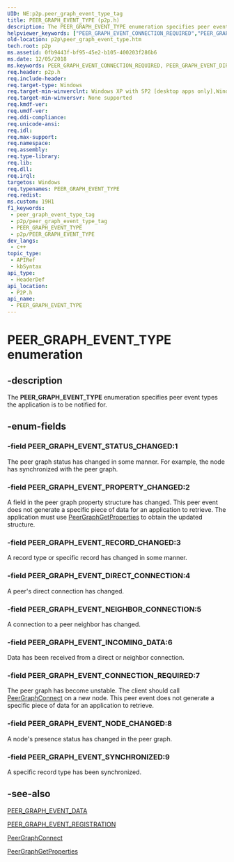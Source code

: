 ```yaml
---
UID: NE:p2p.peer_graph_event_type_tag
title: PEER_GRAPH_EVENT_TYPE (p2p.h)
description: The PEER_GRAPH_EVENT_TYPE enumeration specifies peer event types the application is to be notified for.
helpviewer_keywords: ["PEER_GRAPH_EVENT_CONNECTION_REQUIRED","PEER_GRAPH_EVENT_DIRECT_CONNECTION","PEER_GRAPH_EVENT_INCOMING_DATA","PEER_GRAPH_EVENT_NEIGHBOR_CONNECTION","PEER_GRAPH_EVENT_NODE_CHANGED","PEER_GRAPH_EVENT_PROPERTY_CHANGED","PEER_GRAPH_EVENT_RECORD_CHANGED","PEER_GRAPH_EVENT_STATUS_CHANGED","PEER_GRAPH_EVENT_SYNCHRONIZED","PEER_GRAPH_EVENT_TYPE","PEER_GRAPH_EVENT_TYPE enumeration [Peer Networking]","p2p.peer_graph_event_type","p2p/PEER_GRAPH_EVENT_CONNECTION_REQUIRED","p2p/PEER_GRAPH_EVENT_DIRECT_CONNECTION","p2p/PEER_GRAPH_EVENT_INCOMING_DATA","p2p/PEER_GRAPH_EVENT_NEIGHBOR_CONNECTION","p2p/PEER_GRAPH_EVENT_NODE_CHANGED","p2p/PEER_GRAPH_EVENT_PROPERTY_CHANGED","p2p/PEER_GRAPH_EVENT_RECORD_CHANGED","p2p/PEER_GRAPH_EVENT_STATUS_CHANGED","p2p/PEER_GRAPH_EVENT_SYNCHRONIZED","p2p/PEER_GRAPH_EVENT_TYPE"]
old-location: p2p\peer_graph_event_type.htm
tech.root: p2p
ms.assetid: 0fb9443f-bf95-45e2-b105-400203f286b6
ms.date: 12/05/2018
ms.keywords: PEER_GRAPH_EVENT_CONNECTION_REQUIRED, PEER_GRAPH_EVENT_DIRECT_CONNECTION, PEER_GRAPH_EVENT_INCOMING_DATA, PEER_GRAPH_EVENT_NEIGHBOR_CONNECTION, PEER_GRAPH_EVENT_NODE_CHANGED, PEER_GRAPH_EVENT_PROPERTY_CHANGED, PEER_GRAPH_EVENT_RECORD_CHANGED, PEER_GRAPH_EVENT_STATUS_CHANGED, PEER_GRAPH_EVENT_SYNCHRONIZED, PEER_GRAPH_EVENT_TYPE, PEER_GRAPH_EVENT_TYPE enumeration [Peer Networking], p2p.peer_graph_event_type, p2p/PEER_GRAPH_EVENT_CONNECTION_REQUIRED, p2p/PEER_GRAPH_EVENT_DIRECT_CONNECTION, p2p/PEER_GRAPH_EVENT_INCOMING_DATA, p2p/PEER_GRAPH_EVENT_NEIGHBOR_CONNECTION, p2p/PEER_GRAPH_EVENT_NODE_CHANGED, p2p/PEER_GRAPH_EVENT_PROPERTY_CHANGED, p2p/PEER_GRAPH_EVENT_RECORD_CHANGED, p2p/PEER_GRAPH_EVENT_STATUS_CHANGED, p2p/PEER_GRAPH_EVENT_SYNCHRONIZED, p2p/PEER_GRAPH_EVENT_TYPE
req.header: p2p.h
req.include-header: 
req.target-type: Windows
req.target-min-winverclnt: Windows XP with SP2 [desktop apps only],Windows XP with SP1 with the Advanced Networking Pack forWindows XP
req.target-min-winversvr: None supported
req.kmdf-ver: 
req.umdf-ver: 
req.ddi-compliance: 
req.unicode-ansi: 
req.idl: 
req.max-support: 
req.namespace: 
req.assembly: 
req.type-library: 
req.lib: 
req.dll: 
req.irql: 
targetos: Windows
req.typenames: PEER_GRAPH_EVENT_TYPE
req.redist: 
ms.custom: 19H1
f1_keywords:
 - peer_graph_event_type_tag
 - p2p/peer_graph_event_type_tag
 - PEER_GRAPH_EVENT_TYPE
 - p2p/PEER_GRAPH_EVENT_TYPE
dev_langs:
 - c++
topic_type:
 - APIRef
 - kbSyntax
api_type:
 - HeaderDef
api_location:
 - P2P.h
api_name:
 - PEER_GRAPH_EVENT_TYPE
---
```


# PEER_GRAPH_EVENT_TYPE enumeration


## -description

The <b>PEER_GRAPH_EVENT_TYPE</b> enumeration specifies peer event types the application is to be notified for.

## -enum-fields

### -field PEER_GRAPH_EVENT_STATUS_CHANGED:1

The peer graph   status has changed in some manner. For example, the node has synchronized with the peer graph.

### -field PEER_GRAPH_EVENT_PROPERTY_CHANGED:2

A field in the peer graph property structure has changed. This peer event does not generate  a specific piece of data for an application to retrieve. The application must use <a href="/windows/desktop/api/p2p/nf-p2p-peergraphgetproperties">PeerGraphGetProperties</a> to obtain the updated structure.

### -field PEER_GRAPH_EVENT_RECORD_CHANGED:3

A record type or specific record has changed in some manner.

### -field PEER_GRAPH_EVENT_DIRECT_CONNECTION:4

A peer's direct connection has changed.

### -field PEER_GRAPH_EVENT_NEIGHBOR_CONNECTION:5

A connection to a peer neighbor has changed.

### -field PEER_GRAPH_EVENT_INCOMING_DATA:6

Data has been received from a direct or neighbor connection.

### -field PEER_GRAPH_EVENT_CONNECTION_REQUIRED:7

The peer graph has become unstable.  The client should call <a href="/windows/desktop/api/p2p/nf-p2p-peergraphconnect">PeerGraphConnect</a> on a new node. This peer event does not generate  a specific piece of data for an application to retrieve.

### -field PEER_GRAPH_EVENT_NODE_CHANGED:8

A node's presence status has changed in the peer graph.

### -field PEER_GRAPH_EVENT_SYNCHRONIZED:9

A specific  record type has been synchronized.

## -see-also

<a href="/windows/desktop/api/p2p/ns-p2p-peer_graph_event_data">PEER_GRAPH_EVENT_DATA</a>



<a href="/windows/desktop/api/p2p/ns-p2p-peer_graph_event_registration">PEER_GRAPH_EVENT_REGISTRATION</a>



<a href="/windows/desktop/api/p2p/nf-p2p-peergraphconnect">PeerGraphConnect</a>



<a href="/windows/desktop/api/p2p/nf-p2p-peergraphgetproperties">PeerGraphGetProperties</a>
